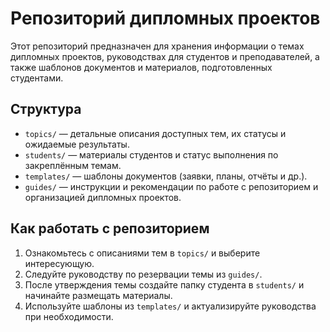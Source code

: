 # Репозиторий дипломных проектов

Этот репозиторий предназначен для хранения информации о темах дипломных проектов, руководствах для студентов и преподавателей, а также шаблонов документов и материалов, подготовленных студентами.

## Структура

- `topics/` — детальные описания доступных тем, их статусы и ожидаемые результаты.
- `students/` — материалы студентов и статус выполнения по закреплённым темам.
- `templates/` — шаблоны документов (заявки, планы, отчёты и др.).
- `guides/` — инструкции и рекомендации по работе с репозиторием и организацией дипломных проектов.

## Как работать с репозиторием

1. Ознакомьтесь с описаниями тем в `topics/` и выберите интересующую.
2. Следуйте руководству по резервации темы из `guides/`.
3. После утверждения темы создайте папку студента в `students/` и начинайте размещать материалы.
4. Используйте шаблоны из `templates/` и актуализируйте руководства при необходимости.
